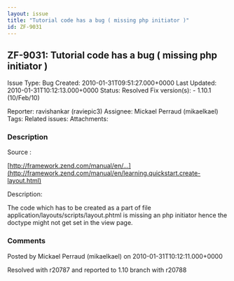 ```yaml
---
layout: issue
title: "Tutorial code has a bug ( missing php initiator )"
id: ZF-9031
---
```


ZF-9031: Tutorial code has a bug ( missing php initiator )
----------------------------------------------------------

 Issue Type: Bug Created: 2010-01-31T09:51:27.000+0000 Last Updated: 2010-01-31T10:12:13.000+0000 Status: Resolved Fix version(s): - 1.10.1 (10/Feb/10)
 
 Reporter:  ravishankar (raviepic3)  Assignee:  Mickael Perraud (mikaelkael)  Tags: 
 Related issues: 
 Attachments: 
### Description

Source :

[http://framework.zend.com/manual/en/…](http://framework.zend.com/manual/en/learning.quickstart.create-layout.html)

Description:

The code which has to be created as a part of file application/layouts/scripts/layout.phtml is missing an php initiator hence the doctype might not get set in the view page.

 

 

### Comments

Posted by Mickael Perraud (mikaelkael) on 2010-01-31T10:12:11.000+0000

Resolved with r20787 and reported to 1.10 branch with r20788

 

 